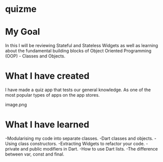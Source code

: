 # quizme  

# My Goal

In this I will be reviewing Stateful and Stateless Widgets as well as learning about the fundamental building blocks of Object Oriented Programming (OOP) - Classes and Objects.

# What I have created 

I have made a quiz app that tests our general knowledge. As one of the most popular types of apps on the app stores.

image.png

# What I have learned

-Modularising my code into separate classes.
-Dart classes and objects.
-Using class constructors.
-Extracting Widgets to refactor your code.
-private and public modifiers in Dart.
-How to use Dart lists.
-The difference between var, const and final.





